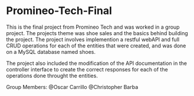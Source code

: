 # Promineo-Tech-Final

This is the final project from Promineo Tech and was worked in a group project. The projects theme was shoe sales and the basics behind building the project. The project involves implemention a restful webAPI and full CRUD operations for each of the entities that were created, and was done on a MySQL database named shoes. 

The project also included the modification of the API documentation in the controller interface to create the correct responses for each of the operations done throught the entities.

Group Members:
@Oscar Carrillo
@Christopher Barba
